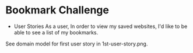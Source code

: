 # Bookmark Challenge

- User Stories
As a user,
In order to view my saved websites,
I'd like to be able to see a list of my bookmarks.

See domain model for first user story in 1st-user-story.png.